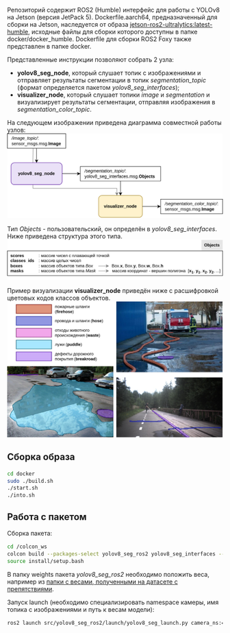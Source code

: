 Репозиторий содержит ROS2 (Humble) интерфейс для работы с YOLOv8 на Jetson (версия JetPack 5).
Dockerfile.aarch64, предназначенный для сборки на Jetson, наследуется от образа [jetson-ros2-ultralytics:latest-humble](https://hub.docker.com/repository/docker/ritaakichik/jetson-ros2-ultralytics/general), исходные файлы для сборки которого доступны в папке docker/docker_humble.
Dockerfile для сборки ROS2 Foxy также представлен в папке docker.


Представленные инструкции позволяют собрать 2 узла:
- __yolov8_seg_node__, который слушает топик с изображениями и отправляет результаты сегментации в топик _segmentation_topic_ (формат определяется пакетом _yolov8_seg_interfaces_);
- __visualizer_node__, который слушает топики _image_ и _segmentation_ и визуализирует результаты сегментации, отправляя изображения в _segmentation_color_topic_.

На следующем изображении приведена диаграмма совместной работы узлов:
![YOLOv8-ROS2-visual](media/ros2_yolov8_scheme.png)

Тип _Objects_ - пользовательский, он определён в _yolov8_seg_interfaces_. Ниже приведена структура этого типа.
![ROS2-Objects](media/ros_Objects.png)

Пример визуализации __visualizer_node__ приведён ниже с расшифровкой цветовых кодов классов объектов.
![ROS2-Objects](media/yolov8_vis.jpg)

## Сборка образа
```bash
cd docker
sudo ./build.sh
./start.sh
./into.sh
```

## Работа с пакетом

Сборка пакета:
```bash
cd /colcon_ws
colcon build --packages-select yolov8_seg_ros2 yolov8_seg_interfaces --symlink-install
source install/setup.bash
```
В папку weights пакета _yolov8_seg_ros2_ необходимо положить веса, например из  [папки с весами, полученными на датасете с препятствиями](https://disk.yandex.ru/d/-3Nz15ePPFSZiQ).

Запуск launch (необходимо специализировать namespace камеры, имя топика с изображениями и путь к весам модели):
```bash
ros2 launch src/yolov8_seg_ros2/launch/yolov8_seg_launch.py camera_ns:="/sensum/left/" image_topic:=image_raw weights:="src/yolov8_seg_ros2/weights/roboseg_S_5_cats.pt"
```
